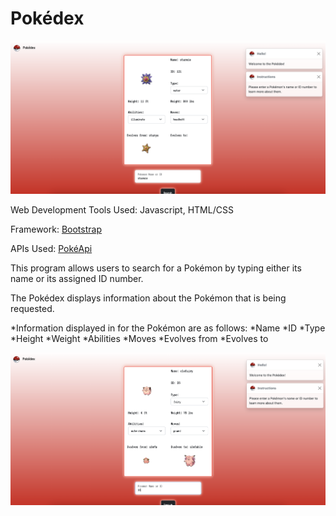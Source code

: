 # Pokédex
![Pokedex](screenshots/name.png)

Web Development Tools Used: Javascript, HTML/CSS

Framework: [Bootstrap](https://getbootstrap.com/)

APIs Used: [PokéApi](https://pokeapi.co/)


This program allows users to search for a Pokémon by typing either its name or its assigned ID number. 

The Pokédex displays information about the Pokémon that is being requested. 

*Information displayed in for the Pokémon are as follows:
  *Name
  *ID
  *Type
  *Height
  *Weight
  *Abilities
  *Moves
  *Evolves from
  *Evolves to

![Pokedex](screenshots/id.png)

